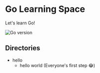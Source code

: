 # Go Learning Space
Let's learn Go!

![Go version](https://img.shields.io/badge/go-v1.21.0-white?&logo=go&color=007d9c)

## Directories
- hello
  - hello world (Everyone's first step 😂)
